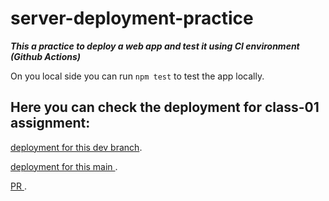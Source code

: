 # server-deployment-practice

***This a practice to deploy a web app and test it using CI environment (Github Actions)***

On you local side you can run `npm test` to test the app locally.


## Here you can check the deployment for class-01 assignment:
[deployment for this dev branch](https://tamara--server-deploy-dev.herokuapp.com/).

[deployment for this main ](https://tamara--server-deploy-prod.herokuapp.com/).


[PR ](https://github.com/Tamaraalrashed/server-deployment-practice/pull/1).
